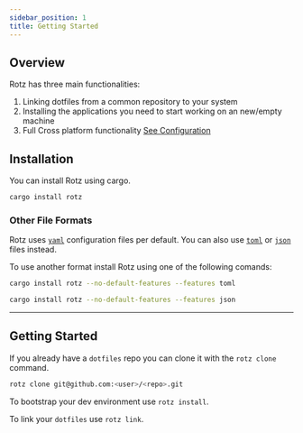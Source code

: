 ```yaml
---
sidebar_position: 1
title: Getting Started
---
```


## Overview

Rotz has three main functionalities:

1. Linking dotfiles from a common repository to your system
2. Installing the applications you need to start working on an new/empty machine
3. Full Cross platform functionality [See Configuration](#os-specific-configuration)

## Installation

You can install Rotz using cargo.

```bash
cargo install rotz
```

### Other File Formats

Rotz uses [`yaml`](https://yaml.org/) configuration files per default. You can also use [`toml`](https://toml.io/) or [`json`](https://www.json.org/) files instead.

To use another format install Rotz using one of the following comands:
```bash title="toml"
cargo install rotz --no-default-features --features toml
```

```bash title="json"
cargo install rotz --no-default-features --features json
```

---

## Getting Started

If you already have a `dotfiles` repo you can clone it with the `rotz clone` command.

```sh title="Clone command"
rotz clone git@github.com:<user>/<repo>.git
```

To bootstrap your dev environment use `rotz install`.

To link your `dotfiles` use `rotz link`.